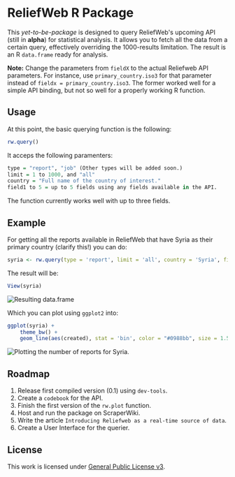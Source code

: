 ReliefWeb R Package
===================

This _yet-to-be-package_ is designed to query ReliefWeb's upcoming API (still in __alpha__) for statistical analysis. It allows you to fetch all the data from a certain query, effectively overriding the 1000-results limitation. The result is an R `data.frame` ready for analysis.

__Note:__ Change the parameters from `fieldX` to the actual Reliefweb API parameters. For instance, use `primary_country.iso3` for that parameter instead of `fieldx = primary_country.iso3`. The former worked well for a simple API binding, but not so well for a properly working R function.


Usage
-----

At this point, the basic querying function is the following:

```r
rw.query()
```

It acceps the following paramenters:

```r
type = "report", "job" (Other types will be added soon.)
limit = 1 to 1000, and "all"
country = "Full name of the country of interest."
field1 to 5 = up to 5 fields using any fields available in the API. 
```

The function currently works well with up to three fields.


Example
-------
For getting all the reports available in ReliefWeb that have Syria as their primary country (clarify this!) you can do:

```r
syria <- rw.query(type = 'report', limit = 'all', country = 'Syria', field1 = 'url', field2 = 'title', field3 = 'date.created', field4 = 'body-html')
```

The result will be:

```r
View(syria)
```

![Resulting data.frame](https://raw.github.com/luiscape/reliefweb-study/master/readme/dataframe.png)

Which you can plot using `ggplot2` into:

```r
ggplot(syria) + 
    theme_bw() + 
    geom_line(aes(created), stat = 'bin', color = "#0988bb", size = 1.5)
```

![Plotting the number of reports for Syria.](https://raw.github.com/luiscape/reliefweb-study/master/readme/reports-syria.png)



Roadmap
-------
1. Release first compiled version (0.1) using `dev-tools`.
2. Create a `codebook` for the API.
3. Finish the first version of the `rw.plot` function. 
4. Host and run the package on ScraperWiki.
5. Write the article `Introducing Reliefweb as a real-time source of data`. 
6. Create a User Interface for the querier. 


License
-------
This work is licensed under [General Public License v3](https://www.gnu.org/copyleft/gpl.html).


